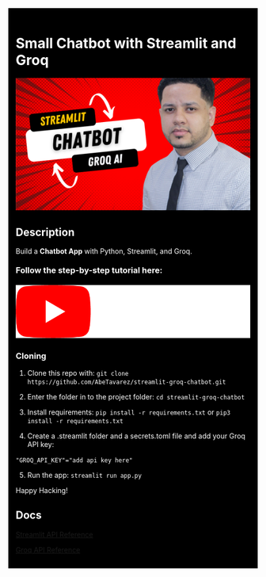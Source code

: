 <div style="background-color: #000; color: #fff; margin: 0; padding: 15px">
<h1 style="color: #fff"> Small Chatbot with Streamlit and Groq </h1>

![Chatbot Playground](<./AI%20Stocks%20Application%20(10).png>)

<h2 style="color: #fff"> Description </h2>

Build a <b>Chatbot App</b> with Python, Streamlit, and Groq.

<h3 style="color: #fff; margin: 20px 0"> Follow the step-by-step tutorial here:</h3>

<a href="https://youtu.be/JVgTTsTMW5c?si=2-ccEDChUaTdyUGg">
<img src="./yt_logo_rgb_dark.png" alt="youtube logo"/>
</a>

<h3 style="color: #fff"> Cloning </h3>

1. Clone this repo with:
   `git clone https://github.com/AbeTavarez/streamlit-groq-chatbot.git`

2. Enter the folder in to the project folder:
   `cd streamlit-groq-chatbot`

3. Install requirements:
   `pip install -r requirements.txt`
   or
   `pip3 install -r requirements.txt`

4. Create a .streamlit folder and a secrets.toml file and add your Groq API key:

`"GROQ_API_KEY"="add api key here"`

5. Run the app:
   `streamlit run app.py`

Happy Hacking!

## Docs

[Streamlit API Reference](https://docs.streamlit.io/develop/api-reference)

[Groq API Reference](https://console.groq.com/docs/overviewe)

</div>